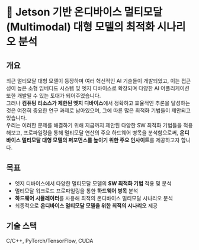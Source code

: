# 🤖 Jetson 기반 온디바이스 멀티모달(Multimodal) 대형 모델의 최적화 시나리오 분석

## 개요

최근 멀티모달 대형 모델이 등장하며 여러 혁신적인 AI 기술들이 개발되었고, 이는 접근성이 높은 소형 임베디드 시스템 및 엣지 디바이스로 확장되며 다양한 AI 어플리케이션 또한 개발될 수 있는 토대가 되어주었습니다.   
그러나 **컴퓨팅 리소스가 제한된 엣지 디바이스**에서 정확하고 효율적인 추론을 달성하는 것은 여전히 중요한 연구 과제로 남아있으며, 그에 따른 많은 최적화 기법들이 제안되고 있습니다.   
우리는 이러한 문제를 해결하기 위해 지금까지 제안된 다양한 SW 최적화 기법들을 적용해보고, 프로파일링을 통해 멀티모달 연산의 주요 하드웨어 병목을 분석함으로써, **온디바이스 멀티모달 대형 모델의 퍼포먼스를 높이기 위한 주요 인사이트**를 제공하고자 합니다. 

## 목표

- 엣지 디바이스에서 다양한 멀티모달 모델의 **SW 최적화 기법** 적용 및 분석
- 멀티모달 워크로드 프로파일링을 통한 **하드웨어 병목** 분석
- **하드웨어 시뮬레이터**를 사용해 최적의 온디바이스 멀티모달 시나리오 분석
- 최종적으로 **온디바이스 멀티모달 모델을 위한 최적의 시나리오** 제공

## 기술 스택

C/C++, PyTorch/TensorFlow, CUDA


